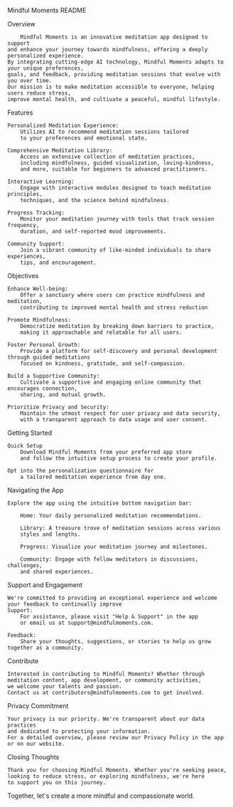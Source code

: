 Mindful Moments
README


Overview

		Mindful Moments is an innovative meditation app designed to support
	and enhance your journey towards mindfulness, offering a deeply personalized experience.
 	By integrating cutting-edge AI technology, Mindful Moments adapts to your unique preferences,
	goals, and feedback, providing meditation sessions that evolve with you over time.
   	Our mission is to make meditation accessible to everyone, helping users reduce stress,
    improve mental health, and cultivate a peaceful, mindful lifestyle.


Features

	Personalized Meditation Experience:
		Utilizes AI to recommend meditation sessions tailored
  		to your preferences and emotional state.

	Comprehensive Meditation Library:
		Access an extensive collection of meditation practices,
		including mindfulness, guided visualization, loving-kindness,
 		and more, suitable for beginners to advanced practitioners.

	Interactive Learning:
		Engage with interactive modules designed to teach meditation principles,
  		techniques, and the science behind mindfulness.

	Progress Tracking:
		Monitor your meditation journey with tools that track session frequency,
  		duration, and self-reported mood improvements.

	Community Support: 
		Join a vibrant community of like-minded individuals to share experiences,
  		tips, and encouragement.


Objectives

	Enhance Well-being:
 		Offer a sanctuary where users can practice mindfulness and meditation,
   		contributing to improved mental health and stress reduction
  	
	Promote Mindfulness:
		Democratize meditation by breaking down barriers to practice,
  		making it approachable and relatable for all users.

	Foster Personal Growth:
		Provide a platform for self-discovery and personal development through guided meditations
  		focused on kindness, gratitude, and self-compassion.

	Build a Supportive Community:
		Cultivate a supportive and engaging online community that encourages connection,
  		sharing, and mutual growth.

	Prioritize Privacy and Security:
		Maintain the utmost respect for user privacy and data security,
  		with a transparent approach to data usage and user consent.



Getting Started

	Quick Setup
		Download Mindful Moments from your preferred app store
  		and follow the intuitive setup process to create your profile.
  		
    Opt into the personalization questionnaire for 
    	a tailored meditation experience from day one.

Navigating the App
		
  	Explore the app using the intuitive bottom navigation bar:

		Home: Your daily personalized meditation recommendations.

		Library: A treasure trove of meditation sessions across various 
  		styles and lengths.

		Progress: Visualize your meditation journey and milestones.

		Community: Engage with fellow meditators in discussions, challenges,
  		and shared experiences.


Support and Engagement

	We're committed to providing an exceptional experience and welcome your feedback to continually improve 
	Support:
 		For assistance, please visit "Help & Support" in the app
   		or email us at support@mindfulmoments.com.

	Feedback:
 		Share your thoughts, suggestions, or stories to help us grow together as a community.

Contribute

	Interested in contributing to Mindful Moments? Whether through
	meditation content, app development, or community activities,
 	we welcome your talents and passion.
  	Contact us at contributors@mindfulmoments.com to get involved.

Privacy Commitment

	Your privacy is our priority. We're transparent about our data practices
 	and dedicated to protecting your information.
 	For a detailed overview, please review our Privacy Policy in the app or on our website.

Closing Thoughts

	Thank you for choosing Mindful Moments. Whether you're seeking peace,
 	looking to reduce stress, or exploring mindfulness, we're here
  	to support you on this journey. 
   
   Together, let's create a more mindful and compassionate world.
